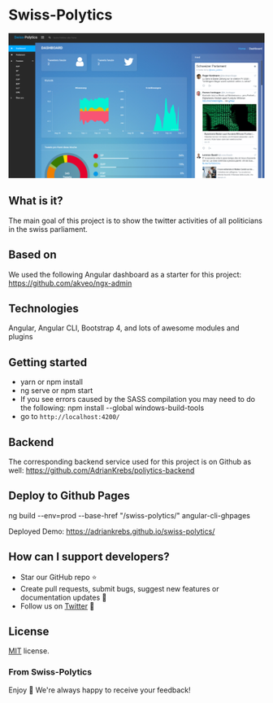 # Swiss-Polytics

<img src="swiss-politics.PNG" width="600" alt="Dashboard"/></a>

## What is it?
The main goal of this project is to show the twitter activities of all politicians in the swiss parliament.


## Based on
We used the following Angular dashboard as a starter for this project: https://github.com/akveo/ngx-admin

## Technologies
Angular, Angular CLI, Bootstrap 4, and lots of awesome modules and plugins

## Getting started
- yarn or npm install
- ng serve or npm start
- If you see errors caused by the SASS compilation you may need to do the following: npm install --global windows-build-tools
- go to `http://localhost:4200/`

## Backend
The corresponding backend service used for this project is on Github as well: 
https://github.com/AdrianKrebs/poliytics-backend

## Deploy to Github Pages
ng build --env=prod --base-href "/swiss-polytics/"
angular-cli-ghpages

Deployed Demo: https://adriankrebs.github.io/swiss-polytics/

## How can I support developers?
- Star our GitHub repo :star:
- Create pull requests, submit bugs, suggest new features or documentation updates :wrench:
- Follow us on [Twitter](https://twitter.com/swiss_polytics) :feet:

## License
[MIT](LICENSE.txt) license.

### From Swiss-Polytics

Enjoy :metal:
We're always happy to receive your feedback!

